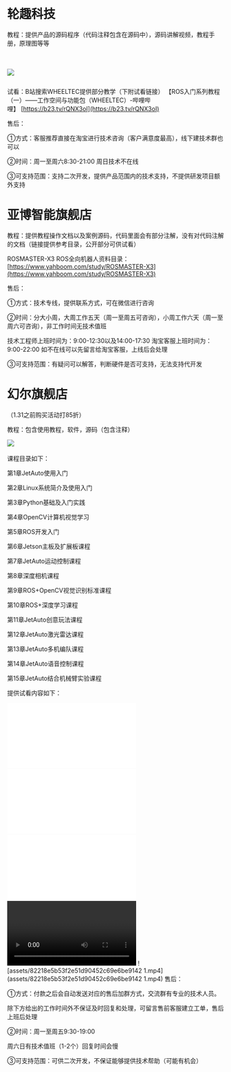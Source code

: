 # **轮趣科技**

教程：提供产品的源码程序（代码注释包含在源码中），源码讲解视频，教程手册，原理图等等

# ![](file:///C:\Users\李信\AppData\Local\Temp\ksohtml19120\wps1.png) 

试看：B站搜索WHEELTEC提供部分教学（下附试看链接）
【ROS入门系列教程（一）——工作空间与功能包（WHEELTEC）-哔哩哔哩】 [https://b23.tv/rQNX3oI](https://b23.tv/rQNX3oI)

售后：

①方式：客服推荐直接在淘宝进行技术咨询（客户满意度最高），线下建技术群也可以

②时间：周一至周六8:30-21:00 周日技术不在线

③可支持范围：支持二次开发，提供产品范围内的技术支持，不提供研发项目额外支持

# **亚博智能旗舰店**

教程：提供教程操作文档以及案例源码，代码里面会有部分注解，没有对代码注解的文档（链接提供参考目录，公开部分可供试看）

ROSMASTER-X3 ROS全向机器人资料目录：[https://www.yahboom.com/study/ROSMASTER-X3](https://www.yahboom.com/study/ROSMASTER-X3)

售后：

①方式：技术专线，提供联系方式，可在微信进行咨询

②时间：分大小周，大周工作五天（周一至周五可咨询），小周工作六天（周一至周六可咨询），非工作时间无技术值班

技术工程师上班时间为：9:00-12:30以及14:00-17:30
淘宝客服上班时间为：9:00-22:00
如不在线可以先留言给淘宝客服，上线后会处理

③可支持范围：有疑问可以解答，判断硬件是否可支持，无法支持代开发

# **幻尔旗舰店**

（1.31之前购买活动打85折）

教程：包含使用教程，软件，源码（包含注释）

![](file:///C:\Users\李信\AppData\Local\Temp\ksohtml19120\wps2.png)

课程目录如下：

第1章JetAuto使用入门

第2章Linux系统简介及使用入门

第3章Python基础及入门实践

第4章OpenCV计算机视觉学习

第5章ROS开发入门

第6章Jetson主板及扩展板课程

第7章JetAuto运动控制课程

第8章深度相机课程

第9章ROS+OpenCV视觉识别标准课程

第10章ROS+深度学习课程

第11章JetAuto创意玩法课程

第12章JetAuto激光雷达课程

第13章JetAuto多机编队课程

第14章JetAuto语音控制课程

第15章JetAuto结合机械臂实验课程

提供试看内容如下：

![assets/1.无人驾驶课程.pdf](assets/1.无人驾驶课程.pdf)
![device/car_shopping/第6课_人体跟踪.pdf](device/car_shopping/第6课_人体跟踪.pdf)
![device/car_shopping/第11课_图像处理—形态学处理.pdf](device/car_shopping/第11课_图像处理—形态学处理.pdf)
![assets/dca901c006db20111c474e20759d9edf.mp4](assets/dca901c006db20111c474e20759d9edf.mp4)
![assets/82218e5b53f2e51d90452c69e6be9142 1.mp4](assets/82218e5b53f2e51d90452c69e6be9142 1.mp4)
售后：

①方式：付款之后会自动发送对应的售后加群方式，交流群有专业的技术人员。

除下方给出的工作时间外不保证及时回复和处理，可留言售前客服建立工单，售后上班后处理

②时间：周一至周五9:30-19:00

周六日有技术值班（1-2个）回复时间会慢

③可支持范围：可供二次开发，不保证能够提供技术帮助（可能有机会）

